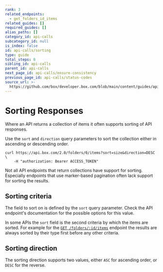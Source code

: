 ```yaml
---
rank: 3
related_endpoints:
  - get_folders_id_items
related_guides: []
required_guides: []
alias_paths: []
category_id: api-calls
subcategory_id: null
is_index: false
id: api-calls/sorting
type: guide
total_steps: 8
sibling_id: api-calls
parent_id: api-calls
next_page_id: api-calls/ensure-consistency
previous_page_id: api-calls/status-codes
source_url: >-
  https://github.com/box/developer.box.com/blob/main/content/guides/api-calls/sorting.md
---
```

# Sorting Responses

Where an API returns a collection of items it often supports sorting of API
responses.

Use the `sort` and `direction` query parameters to sort the collection either in
ascending or descending order.

```curl
curl https://api.box.com/2.0/folders/0/items?sort=size&direction=DESC \
    -H "authorization: Bearer ACCESS_TOKEN"
```

<Message type='warning'>

Not all API endpoints that return collections have support for sorting.
Especially endpoints that use marker-based pagination often lack support for
sorting the results.

</Message>

## Sorting criteria

The field to sort on is defined by the `sort` query parameter. Check the API
endpoint's documentation for the possible options for this value.

<Message type='notice'>

In some APIs the `sort` field is the second criteria by which the items are
sorted. For example for the [`GET /folders/:id/items`][get_folders_id_items]
endpoint the results are always sorted by their type first before any other
criteria.

</Message>

## Sorting direction

The sorting direction supports two values, either `ASC` for ascending order, or
`DESC` for the reverse.

[get_folders_id_items]: endpoint://get_folders_id_items